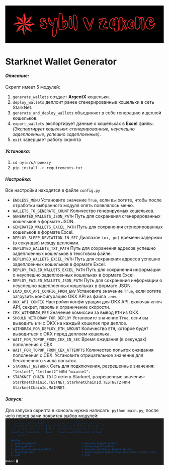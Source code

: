 ![sybilvzakonebg.png](images%2Fsybilvzakonebg.png)
# Starknet Wallet Generator

#### *Описание:*

Скрипт имеет 5 модулей:
1. `generate_wallets` создает **ArgentX** кошельки.
2. `deploy_wallets` деплоит ранее сгенерированные кошельки в сеть StarkNet. 
3. `generate_and_deploy_wallets` объединяет в себе генерацию и деплой кошельков.
4. `export_wallets` экспортирует данные о кошельках в **Excel** файлы. *(Экспортирует кошельки: сгенерированные, неуспешно задеплоенные, успешно задеплоенные)*.
0. `exit` завершает работу скрипта

#### *Установка:*

1. `cd путь/к/проекту`
2. `pip install -r requirements.txt`

#### *Настройка:*

Все настройки находятся в файле `config.py`

- `ENDLESS_MENU` Установите значение `True`, если вы хотите, чтобы после отработки выбранного модуля опять появлялось меню.
- `WALLETS_TO_GENERATE_COUNT` Количество генерируемых кошельков.
- `GENERATED_WALLETS_JSON_PATH` Путь для сохранения сгенерированных кошельков в формате JSON.
- `GENERATED_WALLETS_EXCEL_PATH` Путь для сохранения сгенерированных кошельков в формате Excel.
- `DEPLOY_SLEEP_DEVIATION_IN_SEC` Диапазон `(от, до)` времени задержки (в секундах) между деплоями.
- `DEPLOYED_WALLETS_TXT_PATH` Путь для сохранения адресов успешно задеплоенных кошельков в текстовом файле.
- `DEPLOYED_WALLETS_EXCEL_PATH` Путь для сохранения адресов успешно задеплоенных кошельков в формате Excel.
- `DEPLOY_FAILED_WALLETS_EXCEL_PATH` Путь для сохранения информации о неуспешно задеплоенных кошельках в формате Excel.
- `DEPLOY_FAILED_WALLETS_JSON_PATH` Путь для сохранения информации о неуспешно задеплоенных кошельках в формате JSON.
- `LOAD_OKX_API_CONFIG_FROM_ENV` Установите значение `True`, если хотите загрузить конфигурацию OKX API из файла `.env`.
- `OKX_API_CONFIG` Настройки конфигурации для OKX API, включая ключ API, секрет, пароль и ограничение скорости.
- `CEX_WITHDRAW_FEE` Значение комиссии за вывод `ETH` из OKX.
- `SHOULD_WITHDRAW_FOR_DEPLOY` Установите значение `True`, если вы выводить `ETH` с OKX на каждый кошелек при деплое.
- `WITHDRAW_FOR_DEPLOY_ETH_AMOUNT` Количество `ETH`, которое будет выводиться с OKX перед деплоем кошелька.
- `WAIT_FOR_TOPUP_FROM_CEX_IN_SEC` Время ожидания (в секундах) пополнения с CEX.
- `WAIT_FOR_TOPUP_FROM_CEX_ATTEMPTS` Количество попыток ожидания пополнения с CEX. Установите отрицательное значение для бесконечного числа попыток.
- `STARKNET_NETWORK` Сеть для подключения, разрешенные значения: `"testnet"`, `"testnet2"` или `"mainnet"`.
- `STARKNET_CHAIN_ID` ID сети в Starknet, разрешенные значения: `StarknetChainId.TESTNET`, `StarknetChainId.TESTNET2` или `StarknetChainId.MAINNET`.

#### *Запуск:*
Для запуска скрипта в консоль нужно написать: `python main.py`, после чего перед вами появится выбор модулей:
![1.png](images%2F1.png)